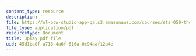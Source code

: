 ```yaml
---
content_type: resource
description: ''
file: https://ol-ocw-studio-app-qa.s3.amazonaws.com/courses/sts-050-the-history-of-mit-spring-2011/45d1ba8fa7164a6f616a0c94aaf12a4e_3qhlao9T2dA.pdf
file_type: application/pdf
resourcetype: Document
title: 3play pdf file
uid: 45d1ba8f-a716-4a6f-616a-0c94aaf12a4e
---
```

